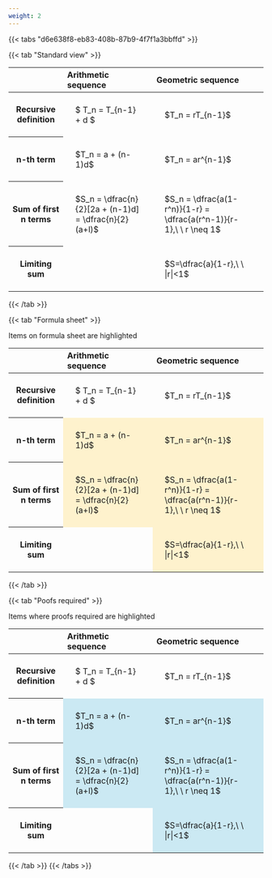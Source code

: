 ```yaml
---
weight: 2
---
```


{{< tabs "d6e638f8-eb83-408b-87b9-4f7f1a3bbffd" >}}

{{< tab "Standard view" >}}

<style type="text/css">
#T_ec244 th.col_heading {
  text-align: left;
  font-size: 1em;
}
#T_ec244 td {
  text-align: left;
  font-size: 1em;
  padding: 1.5em;
}
</style>
<table id="T_ec244">
  <thead>
    <tr>
      <th class="blank level0" >&nbsp;</th>
      <th id="T_ec244_level0_col0" class="col_heading level0 col0" >Arithmetic sequence</th>
      <th id="T_ec244_level0_col1" class="col_heading level0 col1" >Geometric sequence</th>
    </tr>
  </thead>
  <tbody>
    <tr>
      <th id="T_ec244_level0_row0" class="row_heading level0 row0" >Recursive definition</th>
      <td id="T_ec244_row0_col0" class="data row0 col0" >$ T_n = T_{n-1} + d $</td>
      <td id="T_ec244_row0_col1" class="data row0 col1" >$T_n = rT_{n-1}$</td>
    </tr>
    <tr>
      <th id="T_ec244_level0_row1" class="row_heading level0 row1" >n-th term</th>
      <td id="T_ec244_row1_col0" class="data row1 col0" >$T_n = a + (n-1)d$</td>
      <td id="T_ec244_row1_col1" class="data row1 col1" >$T_n = ar^{n-1}$</td>
    </tr>
    <tr>
      <th id="T_ec244_level0_row2" class="row_heading level0 row2" >Sum of first n terms</th>
      <td id="T_ec244_row2_col0" class="data row2 col0" >$S_n = \dfrac{n}{2}[2a + (n-1)d] = \dfrac{n}{2}(a+l)$</td>
      <td id="T_ec244_row2_col1" class="data row2 col1" >$S_n = \dfrac{a(1-r^n)}{1-r} = \dfrac{a(r^n-1)}{r-1},\ \  r \neq 1$</td>
    </tr>
    <tr>
      <th id="T_ec244_level0_row3" class="row_heading level0 row3" >Limiting sum</th>
      <td id="T_ec244_row3_col0" class="data row3 col0" ></td>
      <td id="T_ec244_row3_col1" class="data row3 col1" >$S=\dfrac{a}{1-r},\ \ |r|<1$</td>
    </tr>
  </tbody>
</table>
{{< /tab >}}

{{< tab "Formula sheet" >}}

Items on formula sheet are highlighted 
<br>
<style type="text/css">
#T_fcaa9 th.col_heading {
  text-align: left;
  font-size: 1em;
}
#T_fcaa9 td {
  text-align: left;
  font-size: 1em;
  padding: 1.5em;
}
#T_fcaa9_row0_col0, #T_fcaa9_row0_col1, #T_fcaa9_row3_col0 {
  background-color: rgba(0,0,0,0);
}
#T_fcaa9_row1_col0, #T_fcaa9_row1_col1, #T_fcaa9_row2_col0, #T_fcaa9_row2_col1, #T_fcaa9_row3_col1 {
  background-color: rgba(255,194,10, 0.2);
}
</style>
<table id="T_fcaa9">
  <thead>
    <tr>
      <th class="blank level0" >&nbsp;</th>
      <th id="T_fcaa9_level0_col0" class="col_heading level0 col0" >Arithmetic sequence</th>
      <th id="T_fcaa9_level0_col1" class="col_heading level0 col1" >Geometric sequence</th>
    </tr>
  </thead>
  <tbody>
    <tr>
      <th id="T_fcaa9_level0_row0" class="row_heading level0 row0" >Recursive definition</th>
      <td id="T_fcaa9_row0_col0" class="data row0 col0" >$ T_n = T_{n-1} + d $</td>
      <td id="T_fcaa9_row0_col1" class="data row0 col1" >$T_n = rT_{n-1}$</td>
    </tr>
    <tr>
      <th id="T_fcaa9_level0_row1" class="row_heading level0 row1" >n-th term</th>
      <td id="T_fcaa9_row1_col0" class="data row1 col0" >$T_n = a + (n-1)d$</td>
      <td id="T_fcaa9_row1_col1" class="data row1 col1" >$T_n = ar^{n-1}$</td>
    </tr>
    <tr>
      <th id="T_fcaa9_level0_row2" class="row_heading level0 row2" >Sum of first n terms</th>
      <td id="T_fcaa9_row2_col0" class="data row2 col0" >$S_n = \dfrac{n}{2}[2a + (n-1)d] = \dfrac{n}{2}(a+l)$</td>
      <td id="T_fcaa9_row2_col1" class="data row2 col1" >$S_n = \dfrac{a(1-r^n)}{1-r} = \dfrac{a(r^n-1)}{r-1},\ \  r \neq 1$</td>
    </tr>
    <tr>
      <th id="T_fcaa9_level0_row3" class="row_heading level0 row3" >Limiting sum</th>
      <td id="T_fcaa9_row3_col0" class="data row3 col0" ></td>
      <td id="T_fcaa9_row3_col1" class="data row3 col1" >$S=\dfrac{a}{1-r},\ \ |r|<1$</td>
    </tr>
  </tbody>
</table>
{{< /tab >}}

{{< tab "Poofs required" >}}

Items where proofs required are highlighted 
<br>
<style type="text/css">
#T_d0aba th.col_heading {
  text-align: left;
  font-size: 1em;
}
#T_d0aba td {
  text-align: left;
  font-size: 1em;
  padding: 1.5em;
}
#T_d0aba_row0_col0, #T_d0aba_row0_col1, #T_d0aba_row3_col0 {
  background-color: rgba(0,0,0,0);
}
#T_d0aba_row1_col0, #T_d0aba_row1_col1, #T_d0aba_row2_col0, #T_d0aba_row2_col1, #T_d0aba_row3_col1 {
  background-color: rgba(0,150,200, 0.2);
}
</style>
<table id="T_d0aba">
  <thead>
    <tr>
      <th class="blank level0" >&nbsp;</th>
      <th id="T_d0aba_level0_col0" class="col_heading level0 col0" >Arithmetic sequence</th>
      <th id="T_d0aba_level0_col1" class="col_heading level0 col1" >Geometric sequence</th>
    </tr>
  </thead>
  <tbody>
    <tr>
      <th id="T_d0aba_level0_row0" class="row_heading level0 row0" >Recursive definition</th>
      <td id="T_d0aba_row0_col0" class="data row0 col0" >$ T_n = T_{n-1} + d $</td>
      <td id="T_d0aba_row0_col1" class="data row0 col1" >$T_n = rT_{n-1}$</td>
    </tr>
    <tr>
      <th id="T_d0aba_level0_row1" class="row_heading level0 row1" >n-th term</th>
      <td id="T_d0aba_row1_col0" class="data row1 col0" >$T_n = a + (n-1)d$</td>
      <td id="T_d0aba_row1_col1" class="data row1 col1" >$T_n = ar^{n-1}$</td>
    </tr>
    <tr>
      <th id="T_d0aba_level0_row2" class="row_heading level0 row2" >Sum of first n terms</th>
      <td id="T_d0aba_row2_col0" class="data row2 col0" >$S_n = \dfrac{n}{2}[2a + (n-1)d] = \dfrac{n}{2}(a+l)$</td>
      <td id="T_d0aba_row2_col1" class="data row2 col1" >$S_n = \dfrac{a(1-r^n)}{1-r} = \dfrac{a(r^n-1)}{r-1},\ \  r \neq 1$</td>
    </tr>
    <tr>
      <th id="T_d0aba_level0_row3" class="row_heading level0 row3" >Limiting sum</th>
      <td id="T_d0aba_row3_col0" class="data row3 col0" ></td>
      <td id="T_d0aba_row3_col1" class="data row3 col1" >$S=\dfrac{a}{1-r},\ \ |r|<1$</td>
    </tr>
  </tbody>
</table>
{{< /tab >}}
{{< /tabs >}}